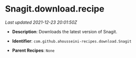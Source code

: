 # Snagit.download.recipe

_Last updated 2021-12-23 20:01:50Z_

- **Description**: Downloads the latest version of Snagit.

- **Identifier**: `com.github.ahousseini-recipes.download.Snagit`

- **Parent Recipes**: `None`
